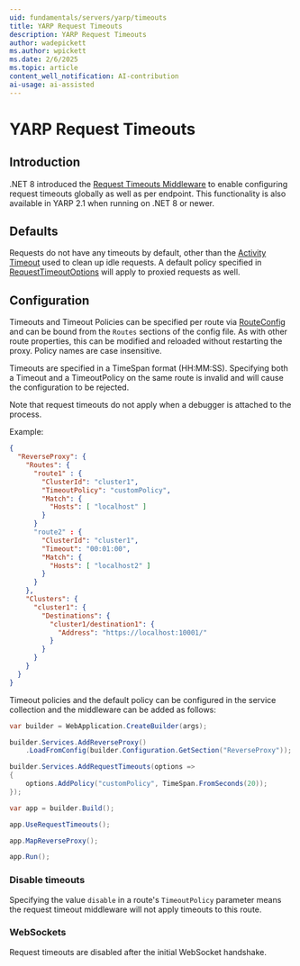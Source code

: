 ```yaml
---
uid: fundamentals/servers/yarp/timeouts
title: YARP Request Timeouts
description: YARP Request Timeouts
author: wadepickett
ms.author: wpickett
ms.date: 2/6/2025
ms.topic: article
content_well_notification: AI-contribution
ai-usage: ai-assisted
---
```


# YARP Request Timeouts

## Introduction

.NET 8 introduced the [Request Timeouts Middleware](/aspnet/core/performance/timeouts) to enable configuring request timeouts globally as well as per endpoint. This functionality is also available in YARP 2.1 when running on .NET 8 or newer.

## Defaults
Requests do not have any timeouts by default, other than the [Activity Timeout](xref:fundamentals/servers/yarp/http-client-config#HttpRequest) used to clean up idle requests. A default policy specified in [RequestTimeoutOptions](/dotnet/api/microsoft.aspnetcore.http.timeouts.requesttimeoutoptions) will apply to proxied requests as well.

## Configuration
Timeouts and Timeout Policies can be specified per route via [RouteConfig](xref:Yarp.ReverseProxy.Configuration.RouteConfig) and can be bound from the `Routes` sections of the config file. As with other route properties, this can be modified and reloaded without restarting the proxy. Policy names are case insensitive.

Timeouts are specified in a TimeSpan format (HH:MM:SS). Specifying both a Timeout and a TimeoutPolicy on the same route is invalid and will cause the configuration to be rejected.

Note that request timeouts do not apply when a debugger is attached to the process.

Example:
```json
{
  "ReverseProxy": {
    "Routes": {
      "route1" : {
        "ClusterId": "cluster1",
        "TimeoutPolicy": "customPolicy",
        "Match": {
          "Hosts": [ "localhost" ]
        }
      }
      "route2" : {
        "ClusterId": "cluster1",
        "Timeout": "00:01:00",
        "Match": {
          "Hosts": [ "localhost2" ]
        }
      }
    },
    "Clusters": {
      "cluster1": {
        "Destinations": {
          "cluster1/destination1": {
            "Address": "https://localhost:10001/"
          }
        }
      }
    }
  }
}
```

Timeout policies and the default policy can be configured in the service collection and the middleware can be added as follows:
```csharp
var builder = WebApplication.CreateBuilder(args);

builder.Services.AddReverseProxy()
    .LoadFromConfig(builder.Configuration.GetSection("ReverseProxy"));

builder.Services.AddRequestTimeouts(options =>
{
    options.AddPolicy("customPolicy", TimeSpan.FromSeconds(20));
});

var app = builder.Build();

app.UseRequestTimeouts();

app.MapReverseProxy();

app.Run();
```

### Disable timeouts

Specifying the value `disable` in a route's `TimeoutPolicy` parameter means the request timeout middleware will not apply timeouts to this route.

### WebSockets

Request timeouts are disabled after the initial WebSocket handshake.
